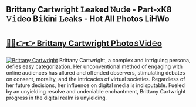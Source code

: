 ## Brittany Cartwright 𝙻eaked 𝙽u𝚍e - Part-xK8 𝚅𝚒deo B𝚒kini 𝙻eaks - Hot All 𝙿hotos LiHWo

# <h2><a href="http://ld0ebzb.urlbe.top/?page=Brittany+Cartwright">🔗🔗👉👉 Brittany Cartwright P𝚑oto𝚜Vid𝚎o</a></h2>

[![Brittany Cartwright](https://i.imgur.com/eBuTRDB.gif)](http://ld0ebzb.urlbe.top/?page=Brittany+Cartwright)
Brittany Cartwright, a complex and intriguing persona, defies easy categorization. Her unconventional method of engaging with online audiences has allured and offended observers, stimulating debates on consent, morality, and the intricacies of virtual societies. Regardless of her future decisions, her influence on digital media is indisputable. Fueled by an unyielding resolve and undeniable enchantment, Brittany Cartwright progress in the digital realm is unyielding.
